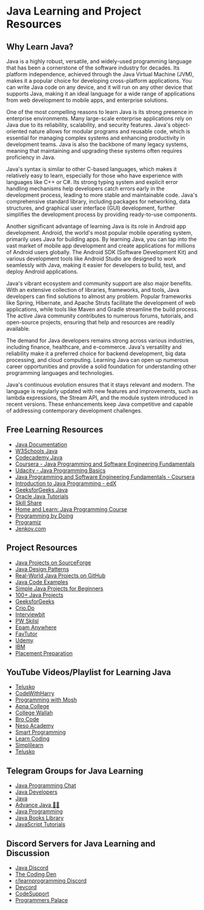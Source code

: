 # Java Learning and Project Resources

## Why Learn Java?

Java is a highly robust, versatile, and widely-used programming language that has been a cornerstone of the software industry for decades. Its platform independence, achieved through the Java Virtual Machine (JVM), makes it a popular choice for developing cross-platform applications. You can write Java code on any device, and it will run on any other device that supports Java, making it an ideal language for a wide range of applications from web development to mobile apps, and enterprise solutions.

One of the most compelling reasons to learn Java is its strong presence in enterprise environments. Many large-scale enterprise applications rely on Java due to its reliability, scalability, and security features. Java's object-oriented nature allows for modular programs and reusable code, which is essential for managing complex systems and enhancing productivity in development teams. Java is also the backbone of many legacy systems, meaning that maintaining and upgrading these systems often requires proficiency in Java.

Java's syntax is similar to other C-based languages, which makes it relatively easy to learn, especially for those who have experience with languages like C++ or C#. Its strong typing system and explicit error handling mechanisms help developers catch errors early in the development process, leading to more stable and maintainable code. Java's comprehensive standard library, including packages for networking, data structures, and graphical user interface (GUI) development, further simplifies the development process by providing ready-to-use components.

Another significant advantage of learning Java is its role in Android app development. Android, the world's most popular mobile operating system, primarily uses Java for building apps. By learning Java, you can tap into the vast market of mobile app development and create applications for millions of Android users globally. The Android SDK (Software Development Kit) and various development tools like Android Studio are designed to work seamlessly with Java, making it easier for developers to build, test, and deploy Android applications.

Java's vibrant ecosystem and community support are also major benefits. With an extensive collection of libraries, frameworks, and tools, Java developers can find solutions to almost any problem. Popular frameworks like Spring, Hibernate, and Apache Struts facilitate the development of web applications, while tools like Maven and Gradle streamline the build process. The active Java community contributes to numerous forums, tutorials, and open-source projects, ensuring that help and resources are readily available.

The demand for Java developers remains strong across various industries, including finance, healthcare, and e-commerce. Java's versatility and reliability make it a preferred choice for backend development, big data processing, and cloud computing. Learning Java can open up numerous career opportunities and provide a solid foundation for understanding other programming languages and technologies.

Java's continuous evolution ensures that it stays relevant and modern. The language is regularly updated with new features and improvements, such as lambda expressions, the Stream API, and the module system introduced in recent versions. These enhancements keep Java competitive and capable of addressing contemporary development challenges.

## Free Learning Resources
- [Java Documentation](https://docs.oracle.com/en/java/)
- [W3Schools Java](https://www.w3schools.com/java/)
- [Codecademy Java](https://www.codecademy.com/learn/learn-java)
- [Coursera - Java Programming and Software Engineering Fundamentals](https://www.coursera.org/specializations/java-programming)
- [Udacity - Java Programming Basics](https://www.udacity.com/course/java-programming-basics--ud282)
- [Java Programming and Software Engineering Fundamentals - Coursera](https://www.coursera.org/specializations/java-programming)
- [Introduction to Java Programming - edX](https://www.edx.org/course/introduction-to-java-programming-2)
- [GeeksforGeeks Java](https://www.geeksforgeeks.org/java/)
- [Oracle Java Tutorials](https://docs.oracle.com/javase/tutorial/index.html)
- [Skill Share](https://www.skillshare.com/en/browse/java)
- [Home and Learn: Java Programming Course](https://www.homeandlearn.co.uk/java/getting_started_with_java.html)
- [Programming by Doing](https://programmingbydoing.com/)
- [Programiz](https://www.programiz.com/java-programming)
- [Jenkov.com](https://jenkov.com/tutorials/java/index.html)

## Project Resources
- [Java Projects on SourceForge](https://sourceforge.net/directory/language:java/)
- [Java Design Patterns](https://github.com/iluwatar/java-design-patterns)
- [Real-World Java Projects on GitHub](https://github.com/akullpp/awesome-java)
- [Java Code Examples](https://www.programcreek.com/java-api-examples/)
- [Simple Java Projects for Beginners](https://www.upgrad.com/blog/java-projects/)
- [100+ Java Projects](https://projectworlds.in/java-projects/)
- [GeeksforGeeks](https://www.geeksforgeeks.org/java-projects/)
- [Crio.Do](https://www.crio.do/projects/category/java-projects/)
- [Interviewbit](https://www.interviewbit.com/blog/java-projects/)
- [PW Skilsl](https://pwskills.com/blog/java-projects/)
- [Epam Anywhere](https://anywhere.epam.com/en/blog/java-projects-for-portfolio)
- [FavTutor](https://favtutor.com/blogs/java-projects-for-beginners)
- [Udemy](https://www.udemy.com/course/java-programming-project-using-jsp-jdbc-servlets/)
- [IBM](https://www.ibm.com/docs/en/developer-for-zos/14.2?topic=concepts-java-projects)
- [Placement Preparation](https://www.placementpreparation.io/blog/java-project-ideas-for-beginners/)

## YouTube Videos/Playlist for Learning Java
- [Telusko](https://youtube.com/playlist?list=PLsyeobzWxl7pe_IiTfNyr55kwJPWbgxB5&si=-tnxMR73TiVbHZoL)
- [CodeWithHarry](https://youtube.com/playlist?list=PLu0W_9lII9agS67Uits0UnJyrYiXhDS6q&si=6jwgobHYByD7zF79)
- [Programming with Mosh](https://youtu.be/eIrMbAQSU34?si=RLLS7_l7rvgtoBfI)
- [Apna College](https://youtube.com/playlist?list=PLfqMhTWNBTe3LtFWcvwpqTkUSlB32kJop&si=tiIuf_HWM4yQLRnd)
- [College Wallah](https://youtube.com/playlist?list=PLxgZQoSe9cg00xyG5gzb5BMkOClkch7Gr&si=M9tSCs2KI8O20vYI)
- [Bro Code](https://youtu.be/xk4_1vDrzzo?si=vCmc92kzhjX0laJG)
- [Neso Academy](https://youtube.com/playlist?list=PLBlnK6fEyqRjKA_NuK9mHmlk0dZzuP1P5&si=QMz30gSD7NIZByNp)
- [Smart Programming](https://youtube.com/playlist?list=PLlhM4lkb2sEhfuXL-2BDrJ67WkUdQ2v9b&si=Y9po0JyNxF2gidy8)
- [Learn Coding](https://youtube.com/playlist?list=PLqleLpAMfxGAdqZeY_4uVQOPCnAjhH-eT&si=f9TUSavnGU61l4QI)
- [Simplilearn](https://www.youtube.com/live/CFD9EFcNZTQ?si=HVWde5cKR150S3zx)
- [Telusko](https://youtu.be/BGTx91t8q50?si=_fyQydNPiCJIs2j-)

## Telegram Groups for Java Learning
- [Java Programming Chat](https://telegram.me/javaprogrammingchat#:~:text=Telegram%3A%20Contact%20%40javaprogrammingchat&text=Everything%20related%20to%20Java%20and%20JVM%20language%20programming.)
- [Java Developers](https://telegram.me/LearnJavaCodingDisussionGroup)
- [Java](https://telegram.me/joinchat/AAAAAEHS8_F0yoL401QNuQ)
- [Advance Java 👨‍💻](https://telegram.me/joinchat/AAAAAEHS8_F0yoL401QNuQ)
- [Java Programming](https://telegram.me/java_programming_concepts)
- [Java Books Library](https://telegram.me/java_books_library)
- [JavaScript Tutorials](https://telegram.me/javascript_Programming)
 
## Discord Servers for Java Learning and Discussion
- [Java Discord](https://discord.gg/java)
- [The Coding Den](https://discord.gg/thecodingden)
- [r/learnprogramming Discord](https://discord.gg/learnprogramming)
- [Devcord](https://discord.gg/Devcord)
- [CodeSupport](https://discord.gg/CodeSupport)
- [Programmers Palace](https://discord.gg/ProPalace)


